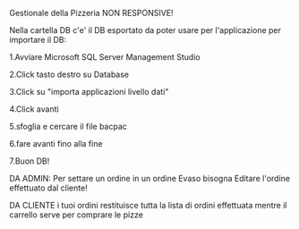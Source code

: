 Gestionale della Pizzeria NON RESPONSIVE!

Nella cartella DB c'e' il DB esportato da poter usare per l'applicazione per importare il DB:

1.Avviare Microsoft SQL Server Management Studio

2.Click tasto destro su Database

3.Click su "importa applicazioni livello dati"

4.Click avanti

5.sfoglia e cercare il file bacpac

6.fare avanti fino alla fine

7.Buon DB!


DA ADMIN:
Per settare un ordine in un ordine Evaso bisogna Editare l'ordine effettuato dal cliente!


DA CLIENTE
i tuoi ordini restituisce tutta la lista di ordini effettuata
mentre il carrello serve per comprare le pizze
